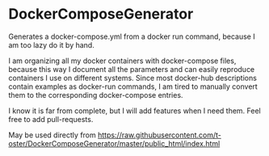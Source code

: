 # DockerComposeGenerator
Generates a docker-compose.yml from a docker run command, because I am too lazy do it by hand.

I am organizing all my docker containers with docker-compose files, because this way I document all the parameters and can easily reproduce containers I use on different systems.
Since most docker-hub descriptions contain examples as docker-run commands, I am tired to manually convert them to the corresponding docker-compose entries.

I know it is far from complete, but I will add features when I need them. Feel free to add pull-requests.

May be used directly from 
https://raw.githubusercontent.com/t-oster/DockerComposeGenerator/master/public_html/index.html